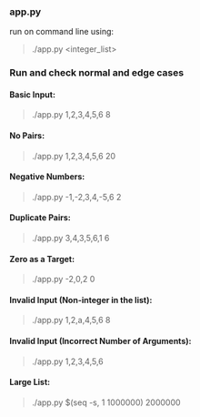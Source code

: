 ### app.py

run on command line using:
> ./app.py <integer_list> <sum>

### Run and check normal and edge cases
#### Basic Input:
> ./app.py 1,2,3,4,5,6 8
#### No Pairs:
> ./app.py 1,2,3,4,5,6 20
#### Negative Numbers:
> ./app.py -1,-2,3,4,-5,6 2
#### Duplicate Pairs:
> ./app.py 3,4,3,5,6,1 6
#### Zero as a Target:
> ./app.py -2,0,2 0
#### Invalid Input (Non-integer in the list):
> ./app.py 1,2,a,4,5,6 8
#### Invalid Input (Incorrect Number of Arguments):
> ./app.py 1,2,3,4,5,6
#### Large List:
> ./app.py $(seq -s, 1 1000000) 2000000